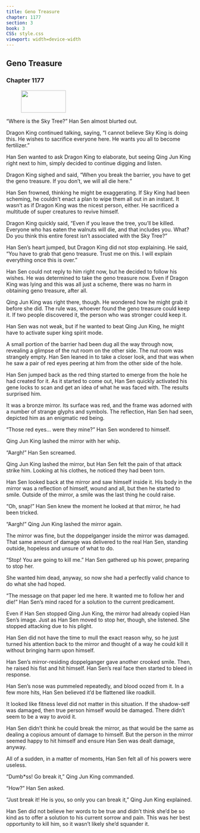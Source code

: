 ```yaml
---
title: Geno Treasure
chapter: 1177
section: 3
book: 3
CSS: style.css
viewport: width=device-width
---
```


## Geno Treasure

### Chapter 1177

<figure>
	<img src="../Images/gem.gif" alt="" id="gem" width="120" height="60" />
</figure>

“Where is the Sky Tree?” Han Sen almost blurted out.

Dragon King continued talking, saying, “I cannot believe Sky King is doing this. He wishes to sacrifice everyone here. He wants you all to become fertilizer.”

Han Sen wanted to ask Dragon King to elaborate, but seeing Qing Jun King right next to him, simply decided to continue digging and listen.

Dragon King sighed and said, “When you break the barrier, you have to get the geno treasure. If you don’t, we will all die here.”

Han Sen frowned, thinking he might be exaggerating. If Sky King had been scheming, he couldn’t enact a plan to wipe them all out in an instant. It wasn’t as if Dragon King was the nicest person, either. He sacrificed a multitude of super creatures to revive himself.

Dragon King quickly said, “Even if you leave the tree, you’ll be killed. Everyone who has eaten the walnuts will die, and that includes you. What? Do you think this entire forest isn’t associated with the Sky Tree?”

Han Sen’s heart jumped, but Dragon King did not stop explaining. He said, “You have to grab that geno treasure. Trust me on this. I will explain everything once this is over.”

Han Sen could not reply to him right now, but he decided to follow his wishes. He was determined to take the geno treasure now. Even if Dragon King was lying and this was all just a scheme, there was no harm in obtaining geno treasure, after all.

Qing Jun King was right there, though. He wondered how he might grab it before she did. The rule was, whoever found the geno treasure could keep it. If two people discovered it, the person who was stronger could keep it.

Han Sen was not weak, but if he wanted to beat Qing Jun King, he might have to activate super king spirit mode.

A small portion of the barrier had been dug all the way through now, revealing a glimpse of the nut room on the other side. The nut room was strangely empty. Han Sen leaned in to take a closer look, and that was when he saw a pair of red eyes peering at him from the other side of the hole.

Han Sen jumped back as the red thing started to emerge from the hole he had created for it. As it started to come out, Han Sen quickly activated his gene locks to scan and get an idea of what he was faced with. The results surprised him.

It was a bronze mirror. Its surface was red, and the frame was adorned with a number of strange glyphs and symbols. The reflection, Han Sen had seen, depicted him as an enigmatic red being.

“Those red eyes… were they mine?” Han Sen wondered to himself.

Qing Jun King lashed the mirror with her whip.

“Aargh!” Han Sen screamed.

Qing Jun King lashed the mirror, but Han Sen felt the pain of that attack strike him. Looking at his clothes, he noticed they had been torn.

Han Sen looked back at the mirror and saw himself inside it. His body in the mirror was a reflection of himself, wound and all, but then he started to smile. Outside of the mirror, a smile was the last thing he could raise.

“Oh, snap!” Han Sen knew the moment he looked at that mirror, he had been tricked.

“Aargh!” Qing Jun King lashed the mirror again.

The mirror was fine, but the doppelganger inside the mirror was damaged. That same amount of damage was delivered to the real Han Sen, standing outside, hopeless and unsure of what to do.

“Stop! You are going to kill me.” Han Sen gathered up his power, preparing to stop her.

She wanted him dead, anyway, so now she had a perfectly valid chance to do what she had hoped.

“The message on that paper led me here. It wanted me to follow her and die!” Han Sen’s mind raced for a solution to the current predicament.

Even if Han Sen stopped Qing Jun King, the mirror had already copied Han Sen’s image. Just as Han Sen moved to stop her, though, she listened. She stopped attacking due to his plight.

Han Sen did not have the time to mull the exact reason why, so he just turned his attention back to the mirror and thought of a way he could kill it without bringing harm upon himself.

Han Sen’s mirror-residing doppelganger gave another crooked smile. Then, he raised his fist and hit himself. Han Sen’s real face then started to bleed in response.

Han Sen’s nose was pummeled repeatedly, and blood oozed from it. In a few more hits, Han Sen believed it’d be flattened like roadkill.

It looked like fitness level did not matter in this situation. If the shadow-self was damaged, then true person himself would be damaged. There didn’t seem to be a way to avoid it.

Han Sen didn’t think he could break the mirror, as that would be the same as dealing a copious amount of damage to himself. But the person in the mirror seemed happy to hit himself and ensure Han Sen was dealt damage, anyway.

All of a sudden, in a matter of moments, Han Sen felt all of his powers were useless.

“Dumb*ss! Go break it,” Qing Jun King commanded.

“How?” Han Sen asked.

“Just break it! He is you, so only you can break it,” Qing Jun King explained.

Han Sen did not believe her words to be true and didn’t think she’d be so kind as to offer a solution to his current sorrow and pain. This was her best opportunity to kill him, so it wasn’t likely she’d squander it.